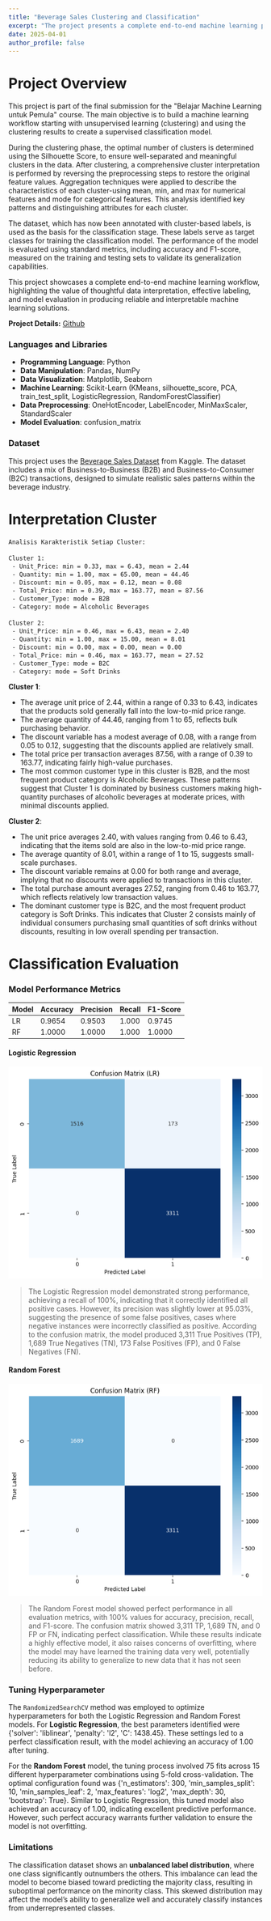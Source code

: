 ```yaml
---
title: "Beverage Sales Clustering and Classification"
excerpt: "The project presents a complete end-to-end machine learning pipeline, starting with clustering to discover hidden patterns and followed by classification using cluster labels as targets. By determining optimal clusters through Silhouette Score and interpreting them through detailed aggregation, the project ensures meaningful data segmentation. These insights were then leveraged in a supervised classification model, evaluated using accuracy and F1-score to confirm performance and generalizability."
date: 2025-04-01
author_profile: false
---
```


# Project Overview
This project is part of the final submission for the "Belajar Machine Learning untuk Pemula" course. The main objective is to build a machine learning workflow starting with unsupervised learning (clustering) and using the clustering results to create a supervised classification model.

During the clustering phase, the optimal number of clusters is determined using the Silhouette Score, to ensure well-separated and meaningful clusters in the data. After clustering, a comprehensive cluster interpretation is performed by reversing the preprocessing steps to restore the original feature values. Aggregation techniques were applied to describe the characteristics of each cluster-using mean, min, and max for numerical features and mode for categorical features. This analysis identified key patterns and distinguishing attributes for each cluster.

The dataset, which has now been annotated with cluster-based labels, is used as the basis for the classification stage. These labels serve as target classes for training the classification model. The performance of the model is evaluated using standard metrics, including accuracy and F1-score, measured on the training and testing sets to validate its generalization capabilities.

This project showcases a complete end-to-end machine learning workflow, highlighting the value of thoughtful data interpretation, effective labeling, and model evaluation in producing reliable and interpretable machine learning solutions.

**Project Details:** [Github](https://github.com/camelliatea/dicoding-proyek-machine-learning/)

### Languages and Libraries
- **Programming Language**: Python
- **Data Manipulation**: Pandas, NumPy
- **Data Visualization**: Matplotlib, Seaborn
- **Machine Learning**: Scikit-Learn (KMeans, silhouette_score, PCA, train_test_split, LogisticRegression, RandomForestClassifier)
- **Data Preprocessing**: OneHotEncoder, LabelEncoder, MinMaxScaler, StandardScaler
- **Model Evaluation**: confusion_matrix

### Dataset
This project uses the [Beverage Sales Dataset](https://www.kaggle.com/datasets/sebastianwillmann/beverage-sales) from Kaggle. The dataset includes a mix of Business-to-Business (B2B) and Business-to-Consumer (B2C) transactions, designed to simulate realistic sales patterns within the beverage industry.

# Interpretation Cluster
```
Analisis Karakteristik Setiap Cluster:

Cluster 1:
 - Unit_Price: min = 0.33, max = 6.43, mean = 2.44
 - Quantity: min = 1.00, max = 65.00, mean = 44.46
 - Discount: min = 0.05, max = 0.12, mean = 0.08
 - Total_Price: min = 0.39, max = 163.77, mean = 87.56
 - Customer_Type: mode = B2B
 - Category: mode = Alcoholic Beverages

Cluster 2:
 - Unit_Price: min = 0.46, max = 6.43, mean = 2.40
 - Quantity: min = 1.00, max = 15.00, mean = 8.01
 - Discount: min = 0.00, max = 0.00, mean = 0.00
 - Total_Price: min = 0.46, max = 163.77, mean = 27.52
 - Customer_Type: mode = B2C
 - Category: mode = Soft Drinks
```
**Cluster 1**: 
- The average unit price of 2.44, within a range of 0.33 to 6.43, indicates that the products sold generally fall into the low-to-mid price range. 
- The average quantity of 44.46, ranging from 1 to 65, reflects bulk purchasing behavior. 
- The discount variable has a modest average of 0.08, with a range from 0.05 to 0.12, suggesting that the discounts applied are relatively small. 
- The total price per transaction averages 87.56, with a range of 0.39 to 163.77, indicating fairly high-value purchases. 
- The most common customer type in this cluster is B2B, and the most frequent product category is Alcoholic Beverages. These patterns suggest that Cluster 1 is dominated by business customers making high-quantity purchases of alcoholic beverages at moderate prices, with minimal discounts applied.

**Cluster 2**: 
- The unit price averages 2.40, with values ranging from 0.46 to 6.43, indicating that the items sold are also in the low-to-mid price range.
- The average quantity of 8.01, within a range of 1 to 15, suggests small-scale purchases.
- The discount variable remains at 0.00 for both range and average, implying that no discounts were applied to transactions in this cluster.
- The total purchase amount averages 27.52, ranging from 0.46 to 163.77, which reflects relatively low transaction values. 
- The dominant customer type is B2C, and the most frequent product category is Soft Drinks. This indicates that Cluster 2 consists mainly of individual consumers purchasing small quantities of soft drinks without discounts, resulting in low overall spending per transaction.

# Classification Evaluation
### Model Performance Metrics

| Model  | Accuracy | Precision | Recall | F1-Score |
|--------|---------|----------|--------|----------|
| LR     | 0.9654  | 0.9503   | 1.000  | 0.9745   |
| RF     | 1.0000  | 1.0000   | 1.000  | 1.0000   |

#### **Logistic Regression**

![Confusion Matrix LR](/images/projects/2/image.png)

> The Logistic Regression model demonstrated strong performance, achieving a recall of 100%, indicating that it correctly identified all positive cases. However, its precision was slightly lower at 95.03%, suggesting the presence of some false positives, cases where negative instances were incorrectly classified as positive. According to the confusion matrix, the model produced 3,311 True Positives (TP), 1,689 True Negatives (TN), 173 False Positives (FP), and 0 False Negatives (FN).

#### **Random Forest**

![Confusion Matrix rf](/images/projects/2/image-1.png)


> The Random Forest model showed perfect performance in all evaluation metrics, with 100% values for accuracy, precision, recall, and F1-score. The confusion matrix showed 3,311 TP, 1,689 TN, and 0 FP or FN, indicating perfect classification. While these results indicate a highly effective model, it also raises concerns of overfitting, where the model may have learned the training data very well, potentially reducing its ability to generalize to new data that it has not seen before.

### Tuning Hyperparameter
The `RandomizedSearchCV` method was employed to optimize hyperparameters for both the Logistic Regression and Random Forest models. For **Logistic Regression**, the best parameters identified were {'solver': 'liblinear', 'penalty': 'l2', 'C': 1438.45}. These settings led to a perfect classification result, with the model achieving an accuracy of 1.00 after tuning.

For the **Random Forest** model, the tuning process involved 75 fits across 15 different hyperparameter combinations using 5-fold cross-validation. The optimal configuration found was {'n_estimators': 300, 'min_samples_split': 10, 'min_samples_leaf': 2, 'max_features': 'log2', 'max_depth': 30, 'bootstrap': True}. Similar to Logistic Regression, this tuned model also achieved an accuracy of 1.00, indicating excellent predictive performance. However, such perfect accuracy warrants further validation to ensure the model is not overfitting.

### Limitations
The classification dataset shows an **unbalanced label distribution**, where one class significantly outnumbers the others. This imbalance can lead the model to become biased toward predicting the majority class, resulting in suboptimal performance on the minority class. This skewed distribution may affect the model’s ability to generalize well and accurately classify instances from underrepresented classes.